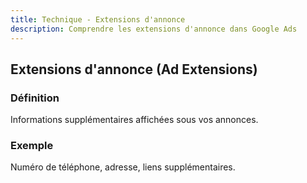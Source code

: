 ```yaml
---
title: Technique - Extensions d'annonce
description: Comprendre les extensions d'annonce dans Google Ads
---
```


## Extensions d'annonce (Ad Extensions)

### Définition
Informations supplémentaires affichées sous vos annonces.

### Exemple
Numéro de téléphone, adresse, liens supplémentaires.